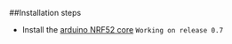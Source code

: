 ##Installation steps

- Install the [arduino NRF52 core](https://github.com/sandeepmistry/arduino-nRF5) `Working on release 0.7`
